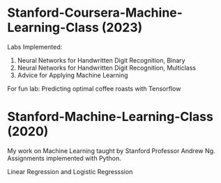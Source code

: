 # Stanford-Coursera-Machine-Learning-Class (2023)

Labs Implemented:
1. Neural Networks for Handwritten Digit Recognition, Binary
2. Neural Networks for Handwritten Digit Recognition, Multiclass
3. Advice for Applying Machine Learning 

For fun lab:
Predicting optimal coffee roasts with Tensorflow

# Stanford-Machine-Learning-Class (2020)

My work on Machine Learning taught by Stanford Professor Andrew Ng. Assignments implemented with Python.

Linear Regression and Logistic Regresssion


